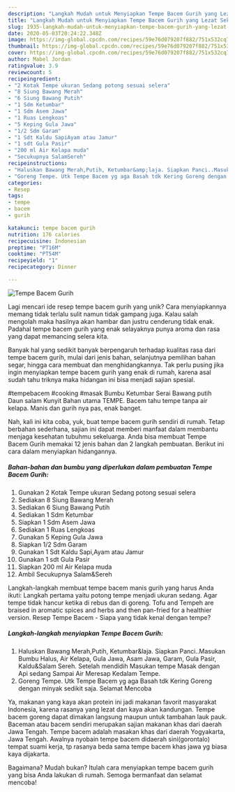 ```yaml
---
description: "Langkah Mudah untuk Menyiapkan Tempe Bacem Gurih yang Lezat Sekali"
title: "Langkah Mudah untuk Menyiapkan Tempe Bacem Gurih yang Lezat Sekali"
slug: 1935-langkah-mudah-untuk-menyiapkan-tempe-bacem-gurih-yang-lezat-sekali
date: 2020-05-03T20:24:22.348Z
image: https://img-global.cpcdn.com/recipes/59e76d079207f882/751x532cq70/tempe-bacem-gurih-foto-resep-utama.jpg
thumbnail: https://img-global.cpcdn.com/recipes/59e76d079207f882/751x532cq70/tempe-bacem-gurih-foto-resep-utama.jpg
cover: https://img-global.cpcdn.com/recipes/59e76d079207f882/751x532cq70/tempe-bacem-gurih-foto-resep-utama.jpg
author: Mabel Jordan
ratingvalue: 3.9
reviewcount: 5
recipeingredient:
- "2 Kotak Tempe ukuran Sedang potong sesuai selera"
- "8 Siung Bawang Merah"
- "6 Siung Bawang Putih"
- "1 Sdm Ketumbar"
- "1 Sdm Asem Jawa"
- "1 Ruas Lengkoas"
- "5 Keping Gula Jawa"
- "1/2 Sdm Garam"
- "1 Sdt Kaldu SapiAyam atau Jamur"
- "1 sdt Gula Pasir"
- "200 ml Air Kelapa muda"
- "Secukupnya SalamSereh"
recipeinstructions:
- "Haluskan Bawang Merah,Putih, Ketumbar&amp;laja. Siapkan Panci..Masukan Bumbu Halus, Air Kelapa, Gula Jawa, Asam Jawa, Garam, Gula Pasir, Kaldu&amp;Salam Sereh. Setelah mendidih Masukan tempe Masak dengan Api sedang Sampai Air Meresap Kedalam Tempe."
- "Goreng Tempe. Utk Tempe Bacem yg aga Basah tdk Kering Goreng dengan minyak sedikit saja. Selamat Mencoba"
categories:
- Resep
tags:
- tempe
- bacem
- gurih

katakunci: tempe bacem gurih 
nutrition: 176 calories
recipecuisine: Indonesian
preptime: "PT16M"
cooktime: "PT54M"
recipeyield: "1"
recipecategory: Dinner

---
```



![Tempe Bacem Gurih](https://img-global.cpcdn.com/recipes/59e76d079207f882/751x532cq70/tempe-bacem-gurih-foto-resep-utama.jpg)

Lagi mencari ide resep tempe bacem gurih yang unik? Cara menyiapkannya memang tidak terlalu sulit namun tidak gampang juga. Kalau salah mengolah maka hasilnya akan hambar dan justru cenderung tidak enak. Padahal tempe bacem gurih yang enak selayaknya punya aroma dan rasa yang dapat memancing selera kita.

Banyak hal yang sedikit banyak berpengaruh terhadap kualitas rasa dari tempe bacem gurih, mulai dari jenis bahan, selanjutnya pemilihan bahan segar, hingga cara membuat dan menghidangkannya. Tak perlu pusing jika ingin menyiapkan tempe bacem gurih yang enak di rumah, karena asal sudah tahu triknya maka hidangan ini bisa menjadi sajian spesial.

#tempebacem #cooking #masak Bumbu Ketumbar Serai Bawang putih Daun salam Kunyit Bahan utama TEMPE. Bacem tahu tempe tanpa air kelapa. Manis dan gurih nya pas, enak banget.


Nah, kali ini kita coba, yuk, buat tempe bacem gurih sendiri di rumah. Tetap berbahan sederhana, sajian ini dapat memberi manfaat dalam membantu menjaga kesehatan tubuhmu sekeluarga. Anda bisa membuat Tempe Bacem Gurih memakai 12 jenis bahan dan 2 langkah pembuatan. Berikut ini cara dalam menyiapkan hidangannya.

<!--inarticleads1-->

##### Bahan-bahan dan bumbu yang diperlukan dalam pembuatan Tempe Bacem Gurih:

1. Gunakan 2 Kotak Tempe ukuran Sedang potong sesuai selera
1. Sediakan 8 Siung Bawang Merah
1. Sediakan 6 Siung Bawang Putih
1. Sediakan 1 Sdm Ketumbar
1. Siapkan 1 Sdm Asem Jawa
1. Sediakan 1 Ruas Lengkoas
1. Gunakan 5 Keping Gula Jawa
1. Siapkan 1/2 Sdm Garam
1. Gunakan 1 Sdt Kaldu Sapi,Ayam atau Jamur
1. Gunakan 1 sdt Gula Pasir
1. Siapkan 200 ml Air Kelapa muda
1. Ambil Secukupnya Salam&amp;Sereh


Langkah-langkah membuat tempe bacem manis gurih yang harus Anda ikuti: Langkah pertama yaitu potong tempe menjadi ukuran sedang. Agar tempe tidak hancur ketika di rebus dan di goreng. Tofu and Tempeh are braised in aromatic spices and herbs and then pan-fried for a healthier version. Resep Tempe Bacem - Siapa yang tidak kenal dengan tempe? 

<!--inarticleads2-->

##### Langkah-langkah menyiapkan Tempe Bacem Gurih:

1. Haluskan Bawang Merah,Putih, Ketumbar&amp;laja. Siapkan Panci..Masukan Bumbu Halus, Air Kelapa, Gula Jawa, Asam Jawa, Garam, Gula Pasir, Kaldu&amp;Salam Sereh. Setelah mendidih Masukan tempe Masak dengan Api sedang Sampai Air Meresap Kedalam Tempe.
1. Goreng Tempe. Utk Tempe Bacem yg aga Basah tdk Kering Goreng dengan minyak sedikit saja. Selamat Mencoba


Ya, makanan yang kaya akan protein ini jadi makanan favorit masyarakat Indonesia, karena rasanya yang lezat dan kaya akan kandungan. Tempe bacem goreng dapat dimakan langsung maupun untuk tambahan lauk pauk. Baceman atau bacem sendiri merupakan sajian makanan khas dari daerah Jawa Tengah. Tempe bacem adalah masakan khas dari daerah Yogyakarta, Jawa Tengah. Awalnya nyobain tempe bacem didaerah sini(gorontalo) tempat suami kerja, tp rasanya beda sama tempe bacem khas jawa yg biasa kaya dijakarta. 

Bagaimana? Mudah bukan? Itulah cara menyiapkan tempe bacem gurih yang bisa Anda lakukan di rumah. Semoga bermanfaat dan selamat mencoba!
